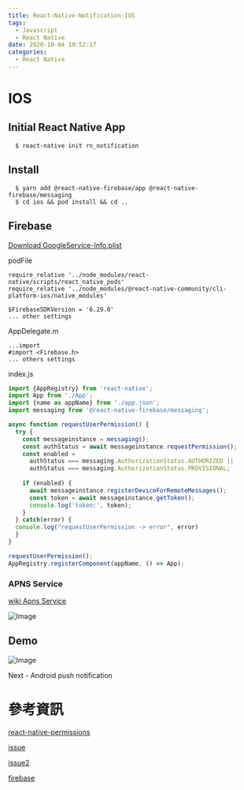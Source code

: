 ```yaml
---
title: React-Native-Notification-IOS
tags:
  - Javascript
  - React Native
date: 2020-10-04 19:52:17
categories:
  - React Native
---
```


# IOS

## Initial React Native App

```
  $ react-native init rn_notification
```

## Install

```
  $ yarn add @react-native-firebase/app @react-native-firebase/messaging
  $ cd ios && pod install && cd ..
```

## Firebase

[Download GoogleService-Info.plist](https://rnfirebase.io/#generating-ios-credentials)

podFile
```
require_relative '../node_modules/react-native/scripts/react_native_pods'
require_relative '../node_modules/@react-native-community/cli-platform-ios/native_modules'

$FirebaseSDKVersion = '6.29.0'
... other settings
```

AppDelegate.m
```object-c
...import
#import <Firebase.h>
... others settings

```

index.js
```javascript
import {AppRegistry} from 'react-native';
import App from './App';
import {name as appName} from './app.json';
import messaging from '@react-native-firebase/messaging';

async function requestUserPermission() {
  try {
    const messageinstance = messaging();
    const authStatus = await messageinstance.requestPermission();
    const enabled =
      authStatus === messaging.AuthorizationStatus.AUTHORIZED ||
      authStatus === messaging.AuthorizationStatus.PROVISIONAL;
  
    if (enabled) {
      await messageinstance.registerDeviceForRemoteMessages();
      const token = await messageinstance.getToken();
      console.log('token:', token);
    }
  } catch(error) {
  console.log("requestUserPermission -> error", error)
  }
}

requestUserPermission();
AppRegistry.registerComponent(appName, () => App);
```

### APNS Service

[wiki Apns Service](https://zh.wikipedia.org/wiki/Apple%E6%8E%A8%E6%92%AD%E9%80%9A%E7%9F%A5%E6%9C%8D%E5%8B%99)

![Image](../../../../images/reactNative/settingRemoteNotification.png)

## Demo

![Image](../../../../images/reactNative/demo.jpg)

Next - Android push notification

# 參考資訊

[react-native-permissions](https://github.com/zoontek/react-native-permissions)

[issue](https://github.com/zoontek/react-native-permissions/issues/449)

[issue2](https://github.com/invertase/react-native-firebase/issues/2657)

[firebase](https://rnfirebase.io/app/usage)